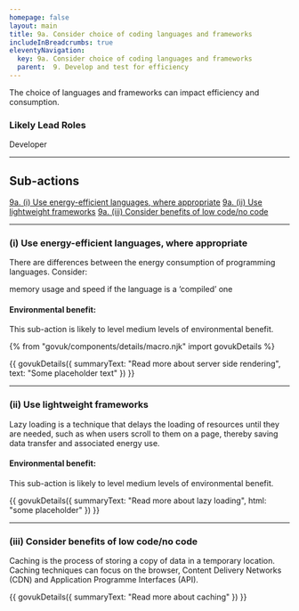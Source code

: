 ```yaml
---
homepage: false
layout: main
title: 9a. Consider choice of coding languages and frameworks
includeInBreadcrumbs: true
eleventyNavigation:
  key: 9a. Consider choice of coding languages and frameworks
  parent:  9. Develop and test for efficiency
---
```


The choice of languages and frameworks can impact efficiency and consumption. 

### Likely Lead Roles

Developer

* * *

## Sub-actions

[9a. (i) Use energy-efficient languages, where appropriate](#(i)-consider-server-side-rendering)
[9a. (ii) Use lightweight frameworks](#(ii)-utilise-lazy-loading)
[9a. (iii) Consider benefits of low code/no code](#(iii)-utilise-caching-where-possible)

* * *

###  (i) Use energy-efficient languages, where appropriate

There are differences between the energy consumption of programming languages. Consider:

memory usage and speed
if the language is a ‘compiled’ one

#### Environmental benefit: 
This sub-action is likely to level medium levels of environmental benefit.

{% from "govuk/components/details/macro.njk" import govukDetails %}

{{ govukDetails({
  summaryText: "Read more about server side rendering",
  text: "Some placeholder text"
}) }}
* * *

###  (ii) Use lightweight frameworks

Lazy loading is a technique that delays the loading of resources until they are needed, such as when users scroll to them on a page, thereby saving data transfer and associated energy use. 

#### Environmental benefit: 
This sub-action is likely to level medium levels of environmental benefit.

{{ govukDetails({
  summaryText: "Read more about lazy loading",
  html: "some placeholder"
}) }}

* * *

### (iii) Consider benefits of low code/no code

Caching is the process of storing a copy of data in a temporary location. Caching techniques can focus on the browser, Content Delivery Networks (CDN) and Application Programme Interfaces (API).

{{ govukDetails({
  summaryText: "Read more about caching"
}) }}